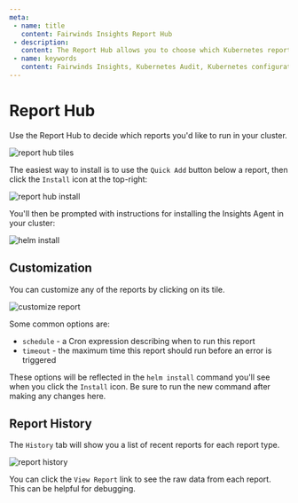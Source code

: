 ```yaml
---
meta:
 - name: title
   content: Fairwinds Insights Report Hub
 - description:
   content: The Report Hub allows you to choose which Kubernetes reports run in your cluster
 - name: keywords
   content: Fairwinds Insights, Kubernetes Audit, Kubernetes configuration validation
---
```

# Report Hub

Use the Report Hub to decide which reports you'd like to run in your cluster.

<img :src="$withBase('/img/report-hub.png')" alt="report hub tiles">

The easiest way to install is to use the `Quick Add` button below a report, then click the
`Install` icon at the top-right:

<img :src="$withBase('/img/report-hub-install.png')" alt="report hub install">

You'll then be prompted with instructions for installing the Insights Agent in your cluster:

<img :src="$withBase('/img/helm-install.png')" alt="helm install">

## Customization
You can customize any of the reports by clicking on its tile.

<img :src="$withBase('/img/report-hub-customize.png')" alt="customize report">

Some common options are:
* `schedule` - a Cron expression describing when to run this report
* `timeout` - the maximum time this report should run before an error is triggered

These options will be reflected in the `helm install` command you'll see when you click the `Install` icon.
Be sure to run the new command after making any changes here.

## Report History
The `History` tab will show you a list of recent reports for each report type.

<img :src="$withBase('/img/report-history.png')" alt="report history">

You can click the `View Report` link to see the raw data from each report.
This can be helpful for debugging.
